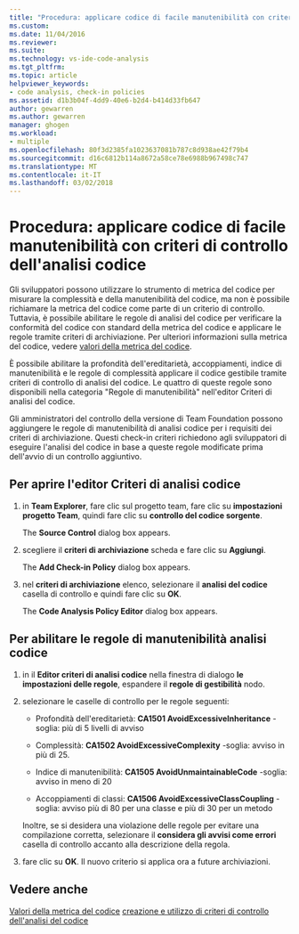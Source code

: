 ```yaml
---
title: "Procedura: applicare codice di facile manutenibilità con criteri di controllo dell'analisi codice | Documenti Microsoft"
ms.custom: 
ms.date: 11/04/2016
ms.reviewer: 
ms.suite: 
ms.technology: vs-ide-code-analysis
ms.tgt_pltfrm: 
ms.topic: article
helpviewer_keywords:
- code analysis, check-in policies
ms.assetid: d1b3b04f-4dd9-40e6-b2d4-b414d33fb647
author: gewarren
ms.author: gewarren
manager: ghogen
ms.workload:
- multiple
ms.openlocfilehash: 80f3d2385fa1023637081b787c8d938ae42f79b4
ms.sourcegitcommit: d16c6812b114a8672a58ce78e6988b967498c747
ms.translationtype: MT
ms.contentlocale: it-IT
ms.lasthandoff: 03/02/2018
---
```

# <a name="how-to-enforce-maintainable-code-with-a-code-analysis-check-in-policy"></a>Procedura: applicare codice di facile manutenibilità con criteri di controllo dell'analisi codice

Gli sviluppatori possono utilizzare lo strumento di metrica del codice per misurare la complessità e della manutenibilità del codice, ma non è possibile richiamare la metrica del codice come parte di un criterio di controllo. Tuttavia, è possibile abilitare le regole di analisi del codice per verificare la conformità del codice con standard della metrica del codice e applicare le regole tramite criteri di archiviazione. Per ulteriori informazioni sulla metrica del codice, vedere [valori della metrica del codice](../code-quality/code-metrics-values.md).

È possibile abilitare la profondità dell'ereditarietà, accoppiamenti, indice di manutenibilità e le regole di complessità applicare il codice gestibile tramite criteri di controllo di analisi del codice. Le quattro di queste regole sono disponibili nella categoria "Regole di manutenibilità" nell'editor Criteri di analisi del codice.

Gli amministratori del controllo della versione di Team Foundation possono aggiungere le regole di manutenibilità di analisi codice per i requisiti dei criteri di archiviazione. Questi check-in criteri richiedono agli sviluppatori di eseguire l'analisi del codice in base a queste regole modificate prima dell'avvio di un controllo aggiuntivo.

## <a name="to-open-the-code-analysis-policy-editor"></a>Per aprire l'editor Criteri di analisi codice

1. in **Team Explorer**, fare clic sul progetto team, fare clic su **impostazioni progetto Team**, quindi fare clic su **controllo del codice sorgente**.

     The **Source Control** dialog box appears.

2. scegliere il **criteri di archiviazione** scheda e fare clic su **Aggiungi**.

     The **Add Check-in Policy** dialog box appears.

3. nel **criteri di archiviazione** elenco, selezionare il **analisi del codice** casella di controllo e quindi fare clic su **OK**.

     The **Code Analysis Policy Editor** dialog box appears.

## <a name="to-enable-code-analysis-maintainability-rules"></a>Per abilitare le regole di manutenibilità analisi codice

1. in il **Editor criteri di analisi codice** nella finestra di dialogo **le impostazioni delle regole**, espandere il **regole di gestibilità** nodo.

2. selezionare le caselle di controllo per le regole seguenti:

    -   Profondità dell'ereditarietà: **CA1501 AvoidExcessiveInheritance** -soglia: più di 5 livelli di avviso

    -   Complessità: **CA1502 AvoidExcessiveComplexity** -soglia: avviso in più di 25.

    -   Indice di manutenibilità: **CA1505 AvoidUnmaintainableCode** -soglia: avviso in meno di 20

    -   Accoppiamenti di classi: **CA1506 AvoidExcessiveClassCoupling** -soglia: avviso più di 80 per una classe e più di 30 per un metodo

    Inoltre, se si desidera una violazione delle regole per evitare una compilazione corretta, selezionare il **considera gli avvisi come errori** casella di controllo accanto alla descrizione della regola.

3. fare clic su **OK**. Il nuovo criterio si applica ora a future archiviazioni.

## <a name="see-also"></a>Vedere anche

[Valori della metrica del codice](../code-quality/code-metrics-values.md)
[creazione e utilizzo di criteri di controllo dell'analisi del codice](../code-quality/creating-and-using-code-analysis-check-in-policies.md)